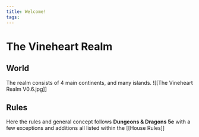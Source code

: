 ```yaml
---
title: Welcome!
tags:
---
```


# The Vineheart Realm

## World

The realm consists of 4 main continents, and many islands.
![[The Vineheart Realm V0.6.jpg]]

## Rules

Here the rules and general concept follows **Dungeons & Dragons 5e** with a few exceptions and additions all listed within the [[House Rules]] 
